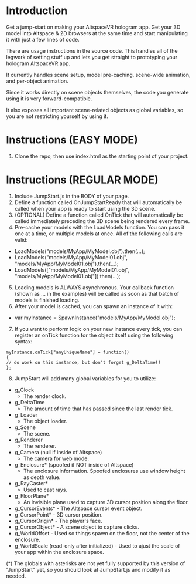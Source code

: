# Introduction
Get a jump-start on making your AltspaceVR hologram app.
Get your 3D model into Altspace & 2D browsers at the same time and start manipulating it with just a few lines of code.

There are usage instructions in the source code.  This handles all of the legwork of setting stuff up and lets you get straight to prototyping your hologram AltspaceVR app.

It currently handles scene setup, model pre-caching, scene-wide animation, and per-object animation.

Since it works directly on scene objects themselves, the code you generate using it is very forward-compatible.

It also exposes all important scene-related objects as global variables, so you are not restricting yourself by using it.

# Instructions (EASY MODE)
1. Clone the repo, then use index.html as the starting point of your project.

# Instructions (REGULAR MODE)
1. Include JumpStart.js in the BODY of your page.
2. Define a function called OnJumpStartReady that will automatically be called when your app is ready to start using the 3D scene.
3. (OPTIONAL) Define a function called OnTick that will automatically be called immediately preceding the 3D scene being rendered every frame.
4. Pre-cache your models with the LoadModels function.  You can pass it one at a time, or multiple models at once.  All of the following calls are valid:
  * LoadModels("models/MyApp/MyModel.obj").then(...);
  * LoadModels("models/MyApp/MyModel01.obj", "models/MyApp/MyModel01.obj").then(...);
  * LoadModels(["models/MyApp/MyModel01.obj", "models/MyApp/MyModel01.obj"]).then(...);
5. Loading models is ALWAYS asynchronous.  Your callback function (shown as ... in the examples) will be called as soon as that batch of models is finished loading.
6. After your model is cached, you can spawn an instance of it with:
  * var myInstance = SpawnInstance("models/MyApp/MyModel.obj");
7. If you want to perform logic on your new instance every tick, you can register an onTick function for the object itself using the following syntax:
  ```
myInstance.onTick["anyUniqueName"] = function()
{
  // do work on this instance, but don't forget g_DeltaTime!!
};
```
8. JumpStart will add many global variables for you to utilize:
  * g_Clock
    - The render clock.
  * g_DeltaTime
    - The amount of time that has passed since the last render tick.
  * g_Loader
    - The object loader.
  * g_Scene
    - The scene.
  * g_Renderer
    - The renderer.
  * g_Camera (null if inside of Altspace)
    - The camera for web mode.
  * g_Enclosure* (spoofed if NOT inside of Altspace)
    - The enclosure information.  Spoofed enclosures use window height as depth value.
  * g_RayCaster*
    - Used to cast rays.
  * g_FloorPlane*
    - An invisible plane used to capture 3D cursor position along the floor.
  * g_CursorEvents*
		- The Altspace cursor event object.
  * g_CursorPoint*
		- 3D cursor position.
  * g_CursorOrigin*
		- The player's face.
  * g_CursorObject*
		- A scene object to capture clicks.
  * g_WorldOffset
		- Used so things spawn on the floor, not the center of the enclosure.
  * g_WorldScale (read-only after initialized)
		- Used to ajust the scale of your app within the enclosure space.

(*) The globals with asterisks are not yet fully supported by this version of
    "JumpStart" yet, so you should look at JumpStart.js and modify it as needed.
